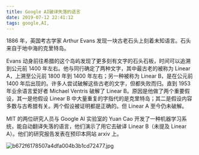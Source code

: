 ```yaml
---
title: Google AI破译失落的语言
date: 2019-07-12 22:41:12
tags: google,AI,
---
```

1886 年，英国考古学家 Arthur Evans 发现一块古老石头上刻着未知语言。石头来自于地中海的克里特岛。 

<!--more-->

Evans 动身前往希腊的这个岛屿发现了更多刻有文字的石头石板，时间可以追溯到公元前 1400 年左右。他与同行确定了两种文字，其中最古老的被称为 Linear A，上溯至公元前 1800 年到 1400 年左右；另一种被称为 Linear B，是在公元前 1400 年后出现的。许多人尝试破解这些古老的文字，但都失败而归。直到 1953 年业余语言爱好者 Michael Ventris 破解了 Linear B。原因是他做了两个重要假设，其一是他假设 Linear B 中大量重复的字指代的是克里特岛；其二是假设内容多数与古希腊有关。两个假设被证明都是正确的。但 Linear A 至今仍未破解。

MIT 的两位研究人员与 Google AI 实验室的 Yuan Cao 开发了一种机器学习系统，能自动翻译失落的语言，他们演示了用它去破译 Linear B（未提及 Linear A）。他们的研究报告发表在预印本网站 arxiv 上。

![b672f6178507a4dfa004b3b1cd72477.jpg](https://i.loli.net/2019/07/12/5d289c05cb77395027.jpg)